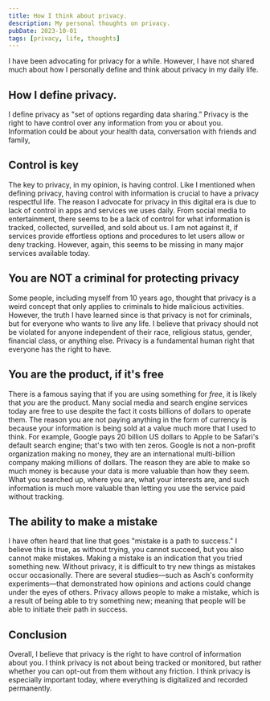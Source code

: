```yaml
---
title: How I think about privacy.
description: My personal thoughts on privacy.
pubDate: 2023-10-01
tags: [privacy, life, thoughts]
---
```


I have been advocating for privacy for a while. However, I have not shared much about how I personally define and think about privacy in my daily life.

## How I define privacy.

I define privacy as "set of options regarding data sharing.” Privacy is the right to have control over any information from you or about you. Information could be about your health data, conversation with friends and family,

## Control is key

The key to privacy, in my opinion, is having control. Like I mentioned when defining privacy, having control with information is crucial to have a privacy respectful life. The reason I advocate for privacy in this digital era is due to lack of control in apps and services we uses daily. From social media to entertainment, there seems to be a lack of control for what information is tracked, collected, surveilled, and sold about us. I am not against it, if services provide effortless options and procedures to let users allow or deny tracking. However, again, this seems to be missing in many major services available today.

## You are NOT a criminal for protecting privacy

Some people, including myself from 10 years ago, thought that privacy is a weird concept that only applies to criminals to hide malicious activities. However, the truth I have learned since is that privacy is not for criminals, but for everyone who wants to live any life. I believe that privacy should not be violated for anyone independent of their race, religious status, gender, financial class, or anything else. Privacy is a fundamental human right that everyone has the right to have.

## You are the product, if it's free

There is a famous saying that if you are using something for _free_, it is likely that _you_ are the product. Many social media and search engine services today are free to use despite the fact it costs billions of dollars to operate them. The reason you are not paying anything in the form of currency is because your information is being sold at a value much more that I used to think. For example, Google pays 20 billion US dollars to Apple to be Safari's default search engine; that's two with ten zeros. Google is not a non-profit organization making no money, they are an international multi-billion company making millions of dollars. The reason they are able to make so much money is because your data is more valuable than how they seem. What you searched up, where you are, what your interests are, and such information is much more valuable than letting you use the service paid without tracking.

## The ability to make a mistake

I have often heard that line that goes "mistake is a path to success." I believe this is true, as without trying, you cannot succeed, but you also cannot make mistakes. Making a mistake is an indication that you tried something new. Without privacy, it is difficult to try new things as mistakes occur occasionally. There are several studies—such as Asch's conformity experiments—that demonstrated how opinions and actions could change under the eyes of others. Privacy allows people to make a mistake, which is a result of being able to try something new; meaning that people will be able to initiate their path in success.

## Conclusion

Overall, I believe that privacy is the right to have control of information about you. I think privacy is not about being tracked or monitored, but rather whether you can opt-out from them without any friction. I think privacy is especially important today, where everything is digitalized and recorded permanently.
